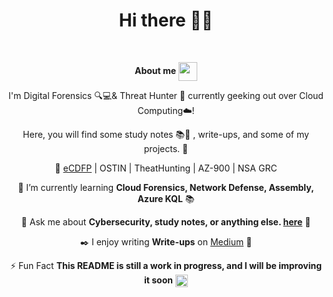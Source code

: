 <h1 align="center">
    Hi there 👋🏻 
</h1>

<br/>

<div align="center">

**About me** <picture><img src=https://github.com/XxrzxX/XxrzxX/blob/main/Profile-Readme/assests/img/hii.ico width=30px align="center"></picture> 

I'm Digital Forensics 🔍💻& Threat Hunter 👾  currently geeking out over Cloud Computing☁️! 

Here, you will find some study notes 📚📑 , write-ups, and some of my projects. 💼

🏅 [eCDFP](https://github.com/XxrzxX/eCDFP-Notes) | OSTIN | TheatHunting | AZ-900 | NSA GRC 

🌱 I’m currently learning **Cloud Forensics, Network Defense, Assembly, Azure KQL** 📚

💬 Ask me about **Cybersecurity, study notes, or anything else. [here](https://github.com/XxrzxX/eCDFP-Notes/issues)** 📩

✒️ I enjoy writing **Write-ups** on [Medium]() 📝

⚡ Fun Fact **This README is still a work in progress, and I will be improving it soon** <picture><img src=https://github.com/XxrzxX/XxrzxX/blob/main/Profile-Readme/assests/img/improvement.ico width=20px align="center" ></picture> 
